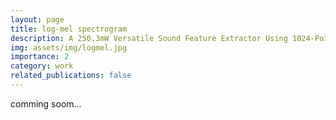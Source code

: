 ```yaml
---
layout: page
title: log-mel spectrogram
description: A 250.3mW Versatile Sound Feature Extractor Using 1024-Point FFT 64-ch LogMel Filter in 40nm CMOS
img: assets/img/logmel.jpg
importance: 2
category: work
related_publications: false
---
```


comming soom...
